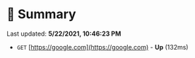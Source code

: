 # 📖 Summary
Last updated: **5/22/2021, 10:46:23 PM**

- `GET` [https://google.com](https://google.com) - **Up** (132ms)
